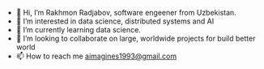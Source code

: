 - 👋 Hi, I’m Rakhmon Radjabov, software engeener from Uzbekistan.
- 👀 I’m interested in data science, distributed systems and AI
- 🌱 I’m currently learning data science.
- 💞️ I’m looking to collaborate on large, worldwide projects for build better world
- 📫 How to reach me aimagines1993@gmail.com

<!---
Velocifero1052/Velocifero1052 is a ✨ special ✨ repository because its `README.md` (this file) appears on your GitHub profile.
You can click the Preview link to take a look at your changes.
--->
